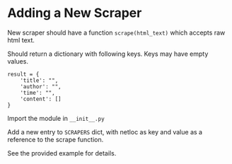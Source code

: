 # Adding a New Scraper

New scraper should have a function `scrape(html_text)` which accepts raw html text.

Should return a dictionary with following keys. Keys may have empty values.

    result = {
        'title': "",
        'author': "",
        'time': "",
        'content': []
    }
  
Import the module in `__init__.py`

Add a new entry to `SCRAPERS` dict, with netloc as key and value as a reference to the scrape function.

See the provided example for details.
